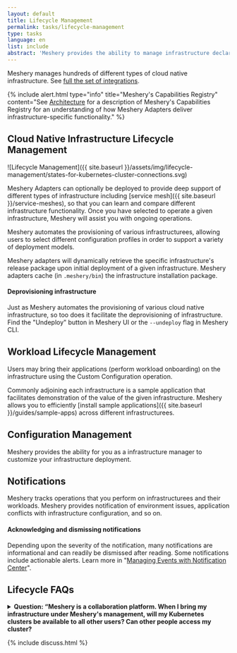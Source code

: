```yaml
---
layout: default
title: Lifecycle Management
permalink: tasks/lifecycle-management
type: tasks
language: en
list: include
abstract: 'Meshery provides the ability to manage infrastructure declaratively, visually, and collaboratively.'
---
```


<a name="lifecycle-management"></a>

Meshery manages hundreds of different types of cloud native infrastructure. See [full the set of integrations](https://meshery.io/integrations).

{% include alert.html type="info" title="Meshery's Capabilities Registry" content="See <a href='/concepts/architecture'>Architecture</a> for a description of Meshery's Capabilities Registry for an understanding of how Meshery Adapters deliver infrastructure-specific functionality." %}

## Cloud Native Infrastructure Lifecycle Management

![Lifecycle Management]({{ site.baseurl }}/assets/img/lifecycle-management/states-for-kubernetes-cluster-connections.svg)

Meshery Adapters can optionally be deployed to provide deep support of different types of infrastructure including [service mesh]({{ site.baseurl }}/service-meshes), so that you can learn and compare different infrastructure functionality. Once you have selected to operate a given infrastructure, Meshery will assist you with ongoing operations.

Meshery automates the provisioning of various infrastructurees, allowing users to select different configuration profiles in order to support a variety of deployment models.

Meshery adapters will dynamically retrieve the specific infrastructure's release package upon initial deployment of a given infrastructure. Meshery adapters cache (in `.meshery/bin`) the infrastructure installation package.

#### Deprovisioning infrastructure

Just as Meshery automates the provisioning of various cloud native infrastructure, so too does it facilitate the deprovisioning of infrastructure. Find the "Undeploy" button in Meshery UI or the `--undeploy` flag in Meshery CLI.

## Workload Lifecycle Management

Users may bring their applications (perform workload onboarding) on the infrastructure using the Custom Configuration operation.

Commonly adjoining each infrastructure is a sample application that facilitates demonstration of the value of the given infrastructure. Meshery allows you to efficiently [install sample applications]({{ site.baseurl }}/guides/sample-apps) across different infrastructurees.

## Configuration Management

Meshery provides the ability for you as a infrastructure manager to customize your infrastructure deployment.

## Notifications

Meshery tracks operations that you perform on infrastructurees and their workloads. Meshery provides notification of environment issues, application conflicts with infrastructure configuration, and so on.

#### Acknowledging and dismissing notifications

Depending upon the severity of the notification, many notifications are informational and can readily be dismissed after reading. Some notifications include actionable alerts. Learn more in "[Managing Events with Notification Center]({{site.baseurl}}/guides/events-management)".

## Lifecycle FAQs

<details>
<summary>
<strong>Question: “Meshery is a collaboration platform. When I bring my infrastructure under Meshery's management, will my Kubernetes clusters be available to all other users? Can other people access my cluster?</strong>
</summary><strong>Answer:</strong> <p>Yes, they can, <i>IF</i> you explicitly allow them to do so. It's important to understand the following controls and system behavior:</p>
<p><b>1. Ownership:</b> Every connection to a Kubernetes cluster is created by and owned by the individual that provided the Kubernetes context. That individual may elect to share the connection with others on their team (if you have invited anyone to your team(s)).</p>
<p><b>2. Permission:</b> If you do grant other team members access, you do so by creating an environment, assigning that Kubernetes connection to the environment, then creating a workspace and assigning that environment to the workspace. Users of any of your teams to which you have shared access to the workspace will then have permission to access the cluster.</p>
<p><b>3. Connectivity:</b> those individuals will have to be afforded network connectivity to that cluster (in whatever fashion you deem appropriate). Grossly, there are two ways in which this can occur:</p>
<p>3.a) The other user runs their own copy of Meshery (or signs into a shared instance like the Playground) and will see the connection as being available when they sign in. Their Meshery Server will need to be able to reach your Kube API over the network. How that is done can be any number of ways and is left unto your own devices.</p>
<p>3.b.) The other user signs into your Meshery Server instance, which has network access to your Kubernetes cluster. In order for the other user to sign into your Meshery Server, you would have to expose it to the Internet or VPN or… one of the many other ways to all them access to your Meshery Server.</p>
<p>So, in short, yes, you can share access to your Kubernetes cluster with other users, but you have to explicitly grant them access to do so. For more information please visit <a href="/project/contributing/meshery-windows">Remote Provider Permissions</a>.</p>
</details>

{% include discuss.html %}